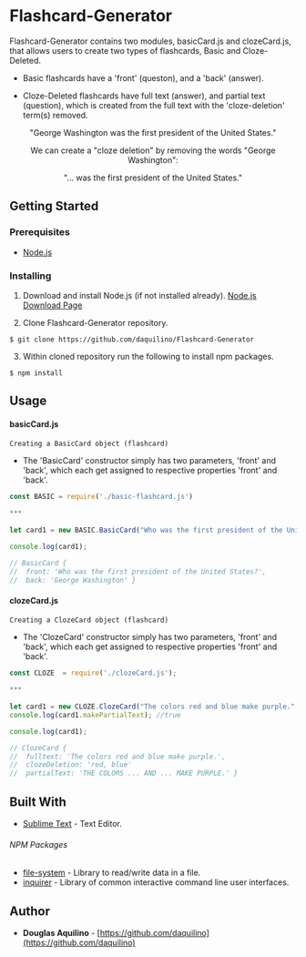 # Flashcard-Generator
	
Flashcard-Generator contains two modules, basicCard.js and clozeCard.js, that allows users to create two types of flashcards, Basic and Cloze-Deleted.  

- Basic flashcards have a 'front' (queston), and a 'back' (answer).

	
- Cloze-Deleted flashcards have full text (answer), and partial text (question), which is created from the full text with the 'cloze-deletion' term(s) removed. 
<center>
   "George Washington was the first president of the United States."

   We can create a "cloze deletion" by removing the words "George Washington":

   "... was the first president of the United States."
</center>
	
## Getting Started

### Prerequisites

* [Node.js](https://nodejs.org) 


### Installing

1. Download and install Node.js (if not installed already). 
[Node.js Download Page](https://nodejs.org/en/download/)

2. Clone Flashcard-Generator repository. 

```
$ git clone https://github.com/daquilino/Flashcard-Generator
```

3. Within cloned repository run the following to install npm packages.

```
$ npm install
```


## Usage
#### basicCard.js

`Creating a BasicCard object (flashcard)`

*  The 'BasicCard' constructor simply has two parameters, 'front' and 'back', which each get assigned to respective properties 'front' and 'back'.
 
```javascript
const BASIC = require('./basic-flashcard.js')
	
***
	
let card1 = new BASIC.BasicCard("Who was the first president of the United States?", "George Washington");

console.log(card1);

// BasicCard {
//	front: 'Who was the first president of the United States?',
//	back: 'George Washington' }

```

 #### clozeCard.js

`Creating a ClozeCard object (flashcard)`

*  The 'ClozeCard' constructor simply has two parameters, 'front' and 'back', which each get assigned to respective properties 'front' and 'back'.
 
```javascript
const CLOZE  = require('./clozeCard.js');
	
***
	
let card1 = new CLOZE.ClozeCard("The colors red and blue make purple.", "red, blue");
console.log(card1.makePartialText); //true

console.log(card1);

// ClozeCard {
//	fulltext: 'The colors red and blue make purple.',
//	clozeDeletion: 'red, blue'
//  partialText: 'THE COLORS ... AND ... MAKE PURPLE.' }

```
     
	 



## Built With

* [Sublime Text](https://www.sublimetext.com/) - Text Editor.

###### NPM Packages

* [file-system](https://www.npmjs.com/package/file-system)	- Library to read/write data in a file.
* [inquirer](https://www.npmjs.com/package/inquirer) - Library of common interactive command line user interfaces.



## Author

* **Douglas Aquilino** - [https://github.com/daquilino](https://github.com/daquilino)